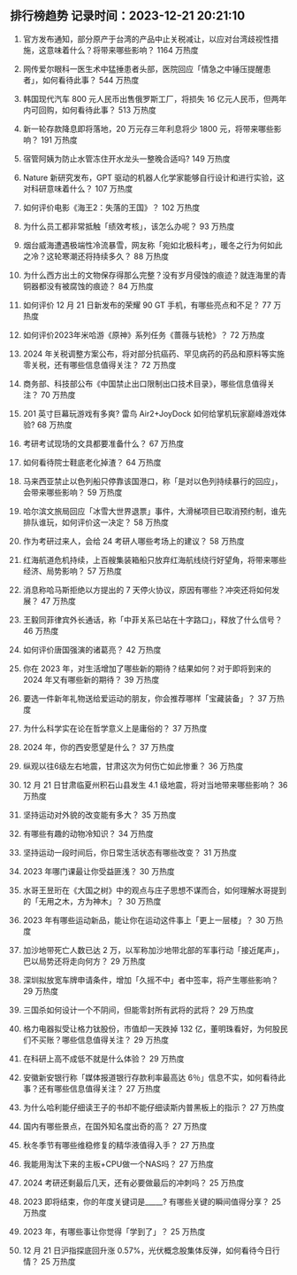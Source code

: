 
## 排行榜趋势 记录时间：2023-12-21 20:21:10
  
  1. 官方发布通知，部分原产于台湾的产品中止关税减让，以应对台湾歧视性措施，这意味着什么？将带来哪些影响？ 1164 万热度
    
  2. 网传爱尔眼科一医生术中猛捶患者头部，医院回应「情急之中锤压提醒患者」，如何看待此事？ 544 万热度
    
  3. 韩国现代汽车 800 元人民币出售俄罗斯工厂，将损失 16 亿元人民币，但两年内可回购，如何看待此事？ 513 万热度
    
  4. 新一轮存款降息即将落地，20 万元存三年利息将少 1800 元，将带来哪些影响？ 191 万热度
    
  5. 宿管阿姨为防止水管冻住开水龙头一整晚合适吗? 149 万热度
    
  6. Nature 新研究发布，GPT 驱动的机器人化学家能够自行设计和进行实验，这对科研意味着什么？ 107 万热度
    
  7. 如何评价电影《海王2：失落的王国》？ 102 万热度
    
  8. 为什么员工都非常抵触「绩效考核」，该怎么办呢？ 93 万热度
    
  9. 烟台威海遭遇极端性冷流暴雪，网友称「宛如北极科考」，暖冬之行为何如此之冷？这轮寒潮还将持续多久？ 88 万热度
    
  10. 为什么西方出土的文物保存得那么完整？没有岁月侵蚀的痕迹？就连海里的青铜器都没有被腐蚀的痕迹？ 84 万热度
    
  11. 如何评价 12 月 21 日新发布的荣耀 90 GT 手机，有哪些亮点和不足？ 77 万热度
    
  12. 如何评价2023年米哈游《原神》系列任务《蔷薇与铳枪》？ 72 万热度
    
  13. 2024 年关税调整方案公布，将对部分抗癌药、罕见病药的药品和原料等实施零关税，还有哪些信息值得关注？ 72 万热度
    
  14. 商务部、科技部公布《中国禁止出口限制出口技术目录》，哪些信息值得关注？ 70 万热度
    
  15. 201 英寸巨幕玩游戏有多爽? 雷鸟 Air2+JoyDock 如何给掌机玩家巅峰游戏体验? 68 万热度
    
  16. 考研考试现场的文具都要准备什么？ 67 万热度
    
  17. 如何看待院士鞋底老化掉渣？ 64 万热度
    
  18. 马来西亚禁止以色列船只停靠该国港口，称「是对以色列持续暴行的回应」，会带来哪些影响？ 59 万热度
    
  19. 哈尔滨文旅局回应「冰雪大世界退票」事件，大滑梯项目已取消预约制，谁先排队谁玩，如何评价这一决定？ 58 万热度
    
  20. 作为考研过来人，会给 24 考研人哪些考场上的建议？ 58 万热度
    
  21. 红海航道危机持续，上百艘集装箱船只放弃红海航线绕行好望角，将带来哪些经济、局势影响？ 57 万热度
    
  22. 消息称哈马斯拒绝以方提出的 7 天停火协议，原因有哪些？冲突还将如何发展？ 47 万热度
    
  23. 王毅同菲律宾外长通话，称「中菲关系已站在十字路口」，释放了什么信号？ 46 万热度
    
  24. 如何评价唐国强演的诸葛亮？ 42 万热度
    
  25. 你在 2023 年，对生活增加了哪些新的期待？结果如何？对于即将到来的 2024 年又有哪些新的期待？ 39 万热度
    
  26. 要选一件新年礼物送给爱运动的朋友，你会推荐哪样「宝藏装备」？ 37 万热度
    
  27. 为什么科学实在论在哲学意义上是庸俗的？ 37 万热度
    
  28. 2024 年，你的西安愿望是什么？ 37 万热度
    
  29. 纵观以往6级左右地震，甘肃这次为何伤亡如此惨重？ 36 万热度
    
  30. 12 月 21 日甘肃临夏州积石山县发生 4.1 级地震，将对当地带来哪些影响？ 36 万热度
    
  31. 坚持运动对外貌的改变能有多大？ 35 万热度
    
  32. 有哪些有趣的动物冷知识？ 34 万热度
    
  33. 坚持运动一段时间后，你日常生活状态有哪些改变？ 31 万热度
    
  34. 2023 年哪门课最让你受益匪浅？ 30 万热度
    
  35. 水哥王昱珩在《大国之树》中的观点与庄子思想不谋而合，如何理解水哥提到的「无用之木，方为神木」？ 30 万热度
    
  36. 2023 年有哪些运动新品，能让你在运动这件事上「更上一层楼」？ 30 万热度
    
  37. 加沙地带死亡人数已达 2 万，以军称加沙地带北部的军事行动「接近尾声」，巴以局势还将走向何方？ 29 万热度
    
  38. 深圳拟放宽车牌申请条件，增加「久摇不中」者中签率，将产生哪些影响？ 29 万热度
    
  39. 三国杀如何设计一个不阴间，但能零封所有武将的武将？ 29 万热度
    
  40. 格力电器拟受让格力钛股份，市值却一天跌掉 132 亿，董明珠看好，为何股民们不买账？哪些信息值得关注？ 29 万热度
    
  41. 在科研上高不成低不就是什么体验？ 29 万热度
    
  42. 安徽新安银行称「媒体报道银行存款利率最高达 6％」信息不实，如何看待此事？还有哪些信息值得关注？ 27 万热度
    
  43. 为什么哈利能仔细读王子的书却不能仔细读斯内普黑板上的指示？ 27 万热度
    
  44. 国内有哪些景点，在国外知名度出奇的高？ 27 万热度
    
  45. 秋冬季节有哪些维稳修复的精华液值得入手？ 27 万热度
    
  46. 我能用淘汰下来的主板+CPU做一个NAS吗？ 27 万热度
    
  47. 2024 考研还剩最后几天，还有必要做最后的冲刺吗？ 25 万热度
    
  48. 2023 即将结束，你的年度关键词是_____? 有哪些关键的瞬间值得分享？ 25 万热度
    
  49. 2023 年，有哪些事让你觉得「学到了」？ 25 万热度
    
  50. 12 月 21 日沪指探底回升涨 0.57%，光伏概念股集体反弹，如何看待今日行情？ 25 万热度
    
